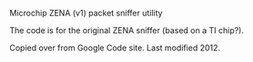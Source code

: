 Microchip ZENA (v1) packet sniffer utility

The code is for the original ZENA sniffer (based on a TI chip?).

Copied over from Google Code site. Last modified 2012.
